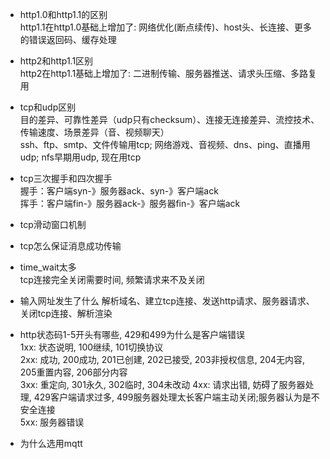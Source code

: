 - http1.0和http1.1的区别  
http1.1在http1.0基础上增加了: 网络优化(断点续传)、host头、长连接、更多的错误返回码、缓存处理
- http2和http1.1区别  
http2在http1.1基础上增加了: 二进制传输、服务器推送、请求头压缩、多路复用
- tcp和udp区别  
目的差异、可靠性差异（udp只有checksum）、连接无连接差异、流控技术、传输速度、场景差异（音、视频聊天）  
ssh、ftp、smtp、文件传输用tcp; 网络游戏、音视频、dns、ping、直播用udp; nfs早期用udp, 现在用tcp
- tcp三次握手和四次握手  
握手：客户端syn-》服务器ack、syn-》客户端ack  
挥手：客户端fin-》服务器ack-》服务器fin-》客户端ack
- tcp滑动窗口机制  

- tcp怎么保证消息成功传输  

- time_wait太多  
tcp连接完全关闭需要时间, 频繁请求来不及关闭
- 输入网址发生了什么
解析域名、建立tcp连接、发送http请求、服务器请求、关闭tcp连接、解析渲染
- http状态码1-5开头有哪些, 429和499为什么是客户端错误  
1xx: 状态说明, 100继续, 101切换协议   
2xx: 成功, 200成功, 201已创建, 202已接受, 203非授权信息, 204无内容, 205重置内容, 206部分内容  
3xx: 重定向, 301永久, 302临时, 304未改动
4xx: 请求出错, 妨碍了服务器处理, 429客户端请求过多, 499服务器处理太长客户端主动关闭;服务器认为是不安全连接   
5xx: 服务器错误 
- 为什么选用mqtt